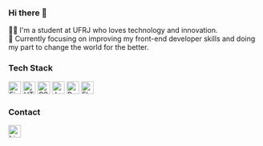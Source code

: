 ### Hi there 👋

👩‍💻 I'm a student at UFRJ who loves technology and innovation.
<br>
🌱 Currently focusing on improving my front-end developer skills and doing my part to change the world for the better.

<div >
    <h3>Tech Stack</h3>
    <a href="https://www.figma.com/"><img alt="Figma" src="https://img.shields.io/badge/Figma-F24E1E?style=for-the-badge&logo=figma&logoColor=white" height="25"/></a>
    <a href="http://html5.com/"><img alt="HTML5" src="https://img.shields.io/badge/HTML5-E34F26?style=for-the-badge&logo=html5&logoColor=white" height="25"/></a>
     <a href="https://css3.com/"><img alt="CSS3" src="https://img.shields.io/badge/CSS3-1572B6?style=for-the-badge&logo=css3&logoColor=white" height="25"/></a>
     <a href="https://www.javascript.com/"><img alt="JavaScript" src="https://img.shields.io/badge/JavaScript-323330?style=for-the-badge&logo=javascript&logoColor=F7DF1E" height="25"/></a>
    <a href="https://www.python.org/"><img alt="Python" src="https://img.shields.io/badge/python%20-%2314354C.svg?&style=for-the-badge&logo=python&logoColor=white" height="25"/></a>
    <a href="https://flask.palletsprojects.com/"><img alt="Flask" src="https://img.shields.io/badge/flask%20-%23000.svg?&style=for-the-badge&logo=flask&logoColor=white" height="25"/></a>
<!--     <a href="https://www.mysql.com/"><img alt="MySQL" src="https://img.shields.io/badge/mysql-%2300f.svg?&style=for-the-badge&logo=mysql&logoColor=white" height="25"/></a> -->
    
</div>




<div>
    <h3>Contact</h3>
    <a href="https://www.linkedin.com/in/kellypsoares/"><img alt="Linkedin" src="https://img.shields.io/badge/linkedin-%230077B5.svg?&style=for-the-badge&logo=linkedin&logoColor=white" height="25"/></a>
</div>

<!--
**Kellypsoares/Kellypsoares** is a ✨ _special_ ✨ repository because its `README.md` (this file) appears on your GitHub profile.

Here are some ideas to get you started:

- 🔭 I’m currently working on ...
- 🌱 I’m currently learning ...
- 👯 I’m looking to collaborate on ...
- 🤔 I’m looking for help with ...
- 💬 Ask me about ...
- 📫 How to reach me: ...
- 😄 Pronouns: ...
- ⚡ Fun fact: ...
-->
